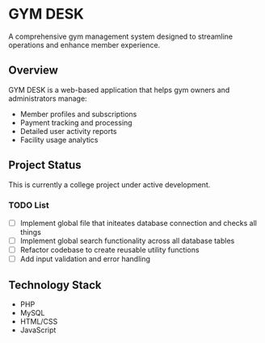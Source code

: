 # GYM DESK

A comprehensive gym management system designed to streamline operations and enhance member experience.

## Overview
GYM DESK is a web-based application that helps gym owners and administrators manage:
- Member profiles and subscriptions
- Payment tracking and processing
- Detailed user activity reports
- Facility usage analytics

## Project Status
This is currently a college project under active development.

### TODO List

- [ ] Implement global file that initeates database connection and checks all things
- [ ] Implement global search functionality across all database tables
- [ ] Refactor codebase to create reusable utility functions
- [ ] Add input validation and error handling

## Technology Stack
- PHP
- MySQL
- HTML/CSS
- JavaScript